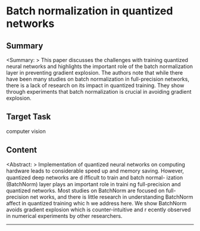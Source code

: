 # Batch normalization in quantized networks

## Summary

<Summary: > This paper discusses the challenges with training quantized neural networks and highlights the important role of the batch normalization layer in preventing gradient explosion. The authors note that while there have been many studies on batch normalization in full-precision networks, there is a lack of research on its impact in quantized training. They show through experiments that batch normalization is crucial in avoiding gradient explosion.


## Target Task

computer vision

## Content

<Abstract: > Implementation of quantized neural networks on computing hardware leads to considerable speed
up and memory saving. However, quantized deep networks are d ifﬁcult to train and batch normal-
ization (BatchNorm) layer plays an important role in traini ng full-precision and quantized networks.
Most studies on BatchNorm are focused on full-precision net works, and there is little research in
understanding BatchNorm affect in quantized training whic h we address here. We show BatchNorm
avoids gradient explosion which is counter-intuitive and r ecently observed in numerical experiments
by other researchers.



---

